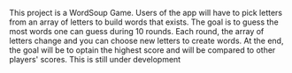 This project is a WordSoup Game.
Users of the app will have to pick letters from an array of letters to build words that exists.
The goal is to guess the most words one can guess during 10 rounds. Each round, the array of letters change and you can choose new letters to create words.
At the end, the goal will be to optain the highest score and will be compared to other players' scores. This is still under development

